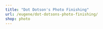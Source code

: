 ```yaml
---
title: "Dot Dotson's Photo Finishing"
url: /eugene/dot-dotsons-photo-finishing/
shop: photo
---
```


